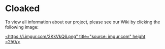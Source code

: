 # Cloaked
To view all information about our project, please see our Wiki by clicking the following image:


[<https://i.imgur.com/3KkVkQ6.png" title="source: imgur.com" height =250/>](https://github.com/kbarry91/CloakedApp/wiki)

